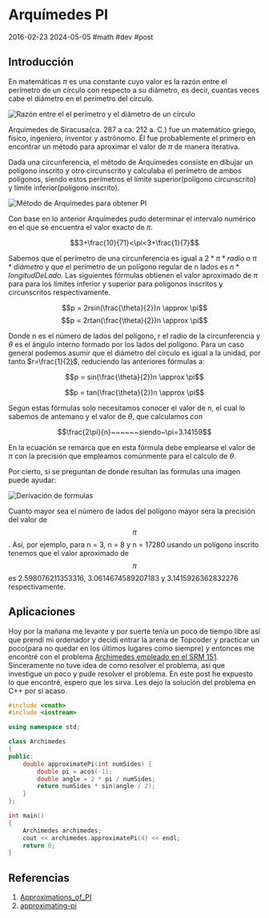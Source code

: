 <!-- vim: set spelllang=es_MX: -->

# Arquímedes PI
2016-02-23 2024-05-05 #math #dev #post

## Introducción

En matemáticas $\pi$ es una constante cuyo valor es la razón entre el perímetro de un círculo con respecto a su diámetro, es decir, cuantas veces cabe el diámetro en el perímetro del círculo.

![Razón entre el el perímetro y el diámetro de un círculo](/arquimedes-pi/pi_unrolled.gif)

Arquímedes de Siracusa(ca. 287 a ca. 212 a. C.) fue un matemático griego, físico, ingeniero, inventor y astrónomo. Él fue probablemente el primero en encontrar un método para aproximar el valor de $\pi$ de manera iterativa.

Dada una circunferencia, el método de Arquímedes consiste en dibujar un polígono inscrito y otro circunscrito y calculaba el perímetro de ambos polígonos, siendo estos perímetros el límite superior(polígono circunscrito) y límite inferior(polígono inscrito).

![Método de Arquímedes para obtener PI](/arquimedes-pi/arquimedes_pi.png)

Con base en lo anterior Arquímedes pudo determinar el intervalo numérico en el que se encuentra el valor exacto de $\pi$.

$$3+\frac{10}{71}<\pi<3+\frac{1}{7}$$

Sabemos que el perímetro de una circunferencia es igual a $2 * \pi * radio$ o  $\pi * diámetro$ y que el perímetro de un polígono regular de n lados es $n * longitudDeLado$. Las siguientes fórmulas obtienen el valor aproximado de $\pi$ para para los límites inferior y superior para polígonos inscritos y circunscritos respectivamente.

$$p = 2rsin(\frac{\theta}{2})n \approx \pi$$
$$p = 2rtan(\frac{\theta}{2})n \approx \pi$$

Donde n es el número de lados del polígono, r el radio de la circunferencia y $\theta$ es el ángulo interno formado por los lados del polígono. Para un caso general podemos asumir que el diámetro del círculo es igual a la unidad, por tanto $r=\frac{1}{2}$, reduciendo las anteriores fórmulas a:

$$p = sin(\frac{\theta}{2})n \approx \pi$$

$$p = tan(\frac{\theta}{2})n \approx \pi$$


Según estas fórmulas solo necesitamos conocer el valor de n, el cual lo sabemos de antemano  y el valor de $\theta$, que calculamos con

$$\frac{2\pi}{n}~~~~~~siendo~\pi=3.14159$$

En la ecuación se remarca que en esta fórmula debe emplearse el valor de $\pi$ con la precisión que empleamos comúnmente para el calculo de $\theta$.

Por cierto, si se preguntan de donde resultan las formulas una imagen puede ayudar:

![Derivación de formulas](/arquimedes-pi/perimetro_pi_formulas.png)

Cuanto mayor sea el número de lados del polígono mayor sera la precisión del valor de $$\pi$$. Así, por ejemplo, para n = 3, n = 8 y n = 17280 usando un polígono inscrito tenemos que el valor aproximado de $$\pi$$ es 2.598076211353316, 3.0614674589207183 y 3.1415926362832276 respectivamente.

## Aplicaciones

Hoy por la mañana me levante y por suerte tenía un poco de tiempo libre así que prendí mi ordenador y decidí entrar la arena de Topcoder y practicar un poco(para no quedar en los últimos lugares como siempre) y entonces me encontré con el problema [Archimedes empleado en el SRM 151](http://www.topcoder.com/stat?c=problem_statement&pm=1693). Sinceramente no tuve idea de como resolver el problema, así que investigue un poco y pude resolver el problema. En este post he expuesto lo que encontré, espero que les sirva. Les dejo la solución del problema en C++ por si acaso.

```cpp
#include <cmath>
#include <iostream>

using namespace std;

class Archimedes
{
public:
    double approximatePi(int numSides) {
        double pi = acos(-1);
        double angle = 2 * pi / numSides;
        return numSides * sin(angle / 2);
    }
};

int main()
{
    Archimedes archimedes;
    cout << archimedes.approximatePi(4) << endl;
    return 0;
}
```

## Referencias
1. [Approximations_of_PI](http://en.wikipedia.org/wiki/Approximations_of_%CF%80)
2. [approximating-pi](http://www.pbs.org/wgbh/nova/physics/approximating-pi.html)
